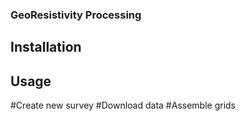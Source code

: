 ### GeoResistivity Processing

## Installation

## Usage
#Create new survey
#Download data
#Assemble grids

